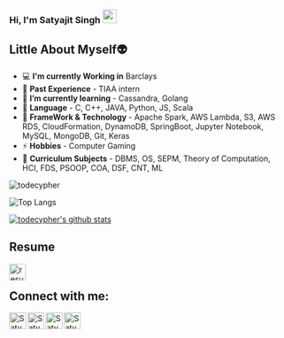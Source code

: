 ### Hi, I'm Satyajit Singh <img src="https://media.giphy.com/media/hvRJCLFzcasrR4ia7z/giphy.gif" width="25px">
## Little About Myself👽
- :computer: **I'm currently Working in** Barclays
- :luggage: **Past Experience** - TIAA intern 
- 🌱 **I’m currently learning** - Cassandra, Golang
- 💬 **Language** - C, C++, JAVA, Python, JS, Scala
- 🥅 **FrameWork & Technology** - Apache Spark, AWS Lambda, S3, AWS RDS, CloudFormation, DynamoDB, SpringBoot, Jupyter Notebook, MySQL, MongoDB, Git, Keras
- ⚡ **Hobbies** - Computer Gaming
- 📕 **Curriculum Subjects** - DBMS, OS, SEPM, Theory of Computation, HCI, FDS, PSOOP, COA, DSF, CNT, ML


<p align="left"> <img src="https://komarev.com/ghpvc/?username=todecypher&label=Profile%20views&color=0e75b6&style=flat" alt="todecypher" /> </p>


![Top Langs](https://github-readme-stats.vercel.app/api/top-langs/?username=todecypher)

[![todecypher's github stats](https://github-readme-stats.vercel.app/api?username=todecypher&count_private=true&include_all_commits=true&theme=radical) ](https://google.com)

## **Resume**
[<img align="left" alt="resume | Resume" width="30px" src="https://cdn4.iconfinder.com/data/icons/education-glyphs-vol-3/52/resume__profile__document__job__CV__interview__career-512.png" />][Resume]
<br />

## Connect with me:
[<img align="left" alt="Satyajit | StopStalk" width="30px" src="https://avatars1.githubusercontent.com/u/14951079?s=400&v=4" />][StopStalk]
[<img align="left" alt="Satyajit | Facebook" width="30px" src="https://cdn.jsdelivr.net/npm/simple-icons@v3/icons/facebook.svg" />][Facebook]
[<img align="left" alt="Satyajit | Instagram" width="30px" src="https://cdn.jsdelivr.net/npm/simple-icons@v3/icons/instagram.svg" />][Instagram]
[<img align="left" alt="Satyajit | LinkedIn" width="30px" src="https://cdn.jsdelivr.net/npm/simple-icons@v3/icons/linkedin.svg" />][linkedin]
<br />
<!-- This section you create this variables that are used above -->
[Facebook]: https://www.facebook.com/devilsatya88
[Instagram]: https://www.instagram.com/decy.16/
[linkedin]: https://www.linkedin.com/in/todecypher/
[StopStalk]: https://www.stopstalk.com/user/profile/decy
[Resume]: https://drive.google.com/file/d/1HT_8VsvmFCZdUkIW9mbYrDEwifylkKZu/view?usp=sharing
